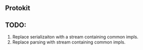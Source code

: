 ## Protokit


## TODO:
1. Replace serializaiton with a stream containing common impls.
2. Replace parsing with stream containing common impls.